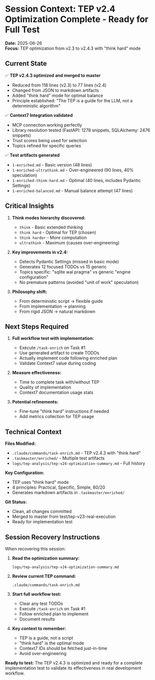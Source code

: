 # Session Context: TEP v2.4 Optimization Complete - Ready for Full Test

**Date:** 2025-06-26  
**Focus:** TEP optimization from v2.3 to v2.4.3 with "think hard" mode

## Current State

✅ **TEP v2.4.3 optimized and merged to master**
- Reduced from 118 lines (v2.3) to 77 lines (v2.4)
- Changed from JSON to markdown artifacts
- Added "think hard" mode for optimal balance
- Principle established: "The TEP is a guide for the LLM, not a deterministic algorithm"

✅ **Context7 Integration validated**
- MCP connection working perfectly
- Library resolution tested (FastAPI: 1278 snippets, SQLAlchemy: 2476 snippets)
- Trust scores being used for selection
- Topics refined for specific queries

✅ **Test artifacts generated**
- `1-enriched.md` - Basic version (48 lines)
- `1-enriched-ultrathink.md` - Over-engineered (90 lines, 40% speculation)
- `1-enriched-think-hard.md` - Optimal (40 lines, includes Pydantic Settings)
- `1-enriched-balanced.md` - Manual balance attempt (47 lines)

## Critical Insights

1. **Think modes hierarchy discovered:**
   - `think` - Basic extended thinking
   - `think hard` - Optimal for TEP (chosen)
   - `think harder` - More computation
   - `ultrathink` - Maximum (causes over-engineering)

2. **Key improvements in v2.4:**
   - Detects Pydantic Settings (missed in basic mode)
   - Generates 12 focused TODOs vs 15 generic
   - Topics specific: "sqlite wal pragma" vs generic "engine configuration"
   - No premature patterns (avoided "unit of work" speculation)

3. **Philosophy shift:**
   - From deterministic script → flexible guide
   - From implementation → planning
   - From rigid JSON → natural markdown

## Next Steps Required

1. **Full workflow test with implementation:**
   - Execute `/task-enrich` on Task #1
   - Use generated artifact to create TODOs
   - Actually implement code following enriched plan
   - Validate Context7 value during coding

2. **Measure effectiveness:**
   - Time to complete task with/without TEP
   - Quality of implementation
   - Context7 documentation usage stats

3. **Potential refinements:**
   - Fine-tune "think hard" instructions if needed
   - Add metrics collection for TEP usage

## Technical Context

**Files Modified:**
- `.claude/commands/task-enrich.md` - TEP v2.4.3 with "think hard"
- `.taskmaster/enriched/` - Multiple test artifacts
- `logs/tep-analysis/tep-v24-optimization-summary.md` - Full history

**Key Configuration:**
- TEP uses "think hard" mode
- 4 principles: Practical, Specific, Simple, 80/20
- Generates markdown artifacts in `.taskmaster/enriched/`

**Git Status:**
- Clean, all changes committed
- Merged to master from test/tep-v23-real-execution
- Ready for implementation test

## Session Recovery Instructions

When recovering this session:

1. **Read the optimization summary:**
   ```
   logs/tep-analysis/tep-v24-optimization-summary.md
   ```

2. **Review current TEP command:**
   ```
   .claude/commands/task-enrich.md
   ```

3. **Start full workflow test:**
   - Clear any test TODOs
   - Execute `/task-enrich` on Task #1
   - Follow enriched plan to implement
   - Document results

4. **Key context to remember:**
   - TEP is a guide, not a script
   - "think hard" is the optimal mode
   - Context7 IDs should be fetched just-in-time
   - Avoid over-engineering

**Ready to test:** The TEP v2.4.3 is optimized and ready for a complete implementation test to validate its effectiveness in real development workflow.